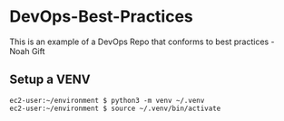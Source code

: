 # DevOps-Best-Practices
This is an example of a DevOps Repo that conforms to best practices - Noah Gift

## Setup a VENV

```
ec2-user:~/environment $ python3 -m venv ~/.venv
ec2-user:~/environment $ source ~/.venv/bin/activate
```
